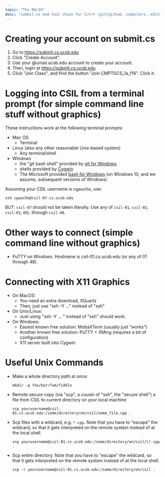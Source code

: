 ```yaml
---
topic: "Thu 09/29"
desc: "submit.cs and tool chain for C/C++ (git/github, compilers, editors, make, debugger)"
---
```


# Creating your account on submit.cs

1. Go to https://submit.cs.ucsb.edu
2. Click "Create Account".
3. Use your @umail.ucsb.edu account to create your account.
4. Then, login at https://submit.cs.ucsb.edu
5. Click "Join Class", and find the button "Join CMPTGCS_1a_f16". Click it.

# Logging into CSIL from a terminal prompt (for simple command line stuff without graphics)

These instructions work at the following terminal prompts:
* Mac OS
    * Terminal
* Linux (also any other reasonable Unix-based system)
    * Any terminal/shell 
* Windows
    * the "git bash shell" provided by [git for Windows](https://git-scm.com/download/win)
    * shells provided by [Cygwin](https://www.cygwin.com/)
    * The Microsoft provided [bash for Windows](https://msdn.microsoft.com/en-us/commandline/wsl/about) (on Windows 10, and we assume, subsequent versions of Windows)

Assuming your CSIL username is cgaucho, use:

```
ssh cgaucho@csil-07.cs.ucsb.edu
```

BUT: `csil-07` should not be taken literally.  Use any of `csil-01`, `csil-02`, `csil-03`, etc. through `csil-48`.

# Other ways to connect (simple command line without graphics)

* PuTTY on Windows.  Hostname is csil-01.cs.ucsb.edu (or any of 01 through 48).

# Connecting with X11 Graphics

* On MacOS:
    * You need an extra download, XQuartz
    * Then, just use "ssh -Y ..." instead of "ssh"
* On Unix/Linux:
    * Just using "ssh -Y ... " instead of "ssh" should work.
* On Windows:
    * Easiest known free solution: MobaXTerm (usually just "works")
    * Another known free solution: PuTTY + XMing  (requires a bit of configuration)
    * X11 server built into Cygwin


# Useful Unix Commands

* Make a whole directory path at once:
    ```
    mkdir -p foo/bar/fum/fiddle
    ```
    
*   Remote secure copy (via "scp", a cousin of "ssh", the "secure shell") a file from CSIL to current directory
    on your local machine
    ```
    scp yourusername@csil-01.cs.ucsb.edu:/some/directory/on/csil/some_file.cpp .
    
*   Scp files with a wildcard, e.g. `*.cpp`.
    Note that you have to "escape" the wildcard, so that it gets interpreted on the remote system instead of at
    the local shell.
    
    ```
    scp yourusername@csil-01.cs.ucsb.edu:/some/directory/on/csil/\*.cpp .
    ```

    
*   Scp entire directory.
    Note that you have to "escape" the wildcard, so that it gets interpreted on the remote system instead of at
    the local shell.
    
    ```
    scp -r yourusername@csil-01.cs.ucsb.edu:/some/directory/on/csil .
    ```
